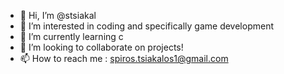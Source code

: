 - 👋 Hi, I’m @stsiakal
- 👀 I’m interested in coding and specifically game development
- 🌱 I’m currently learning c
- 💞️ I’m looking to collaborate on projects!
- 📫 How to reach me : spiros.tsiakalos1@gmail.com

<!---
stsiakal/stsiakal is a ✨ special ✨ repository because its `README.md` (this file) appears on your GitHub profile.
You can click the Preview link to take a look at your changes.
--->
